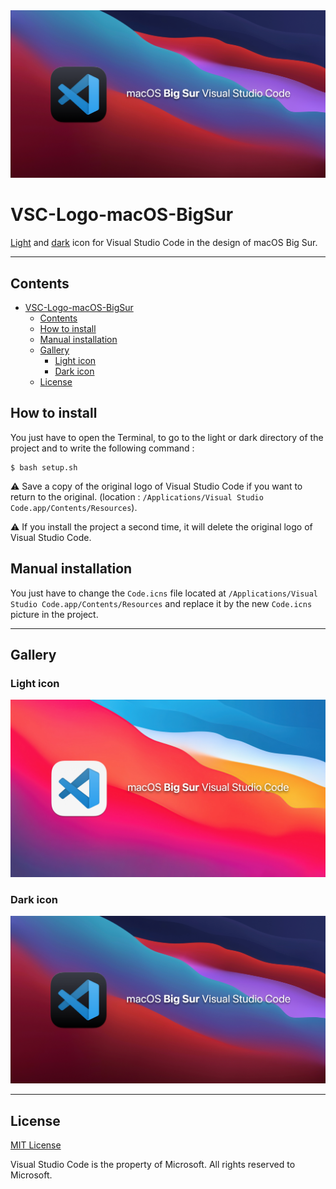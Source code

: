 <div align="center">
  <img src="resources/banner2.png" >
</div>

# VSC-Logo-macOS-BigSur
[Light](#light-icon) and [dark](#dark-icon) icon for Visual Studio Code in the design of macOS Big Sur.

-----------------------------------------------
## Contents
- [VSC-Logo-macOS-BigSur](#vsc-logo-macos-bigsur)
  - [Contents](#contents)
  - [How to install](#how-to-install)
  - [Manual installation](#manual-installation)
  - [Gallery](#gallery)
    - [Light icon](#light-icon)
    - [Dark icon](#dark-icon)
  - [License](#license)

## How to install
You just have to open the Terminal, to go to the light or dark directory of the project  and to write the
following command :
```
$ bash setup.sh
```
⚠️ Save a copy of the original logo of Visual Studio Code if you want to return to the original. (location : `/Applications/Visual Studio Code.app/Contents/Resources`).

⚠️ If you install the project a second time, it will delete the original logo of Visual Studio Code.

## Manual installation
You just have to change the `Code.icns` file
located at `/Applications/Visual Studio Code.app/Contents/Resources` and replace it by the new `Code.icns` picture in the project.

-----------------------------------------------
## Gallery
### Light icon
<img src="resources/banner.png" >

### Dark icon
<img src="resources/banner2.png" >

-----------------------------------------------
## License
[MIT License](LICENSE)

Visual Studio Code is the property of Microsoft. All rights reserved to Microsoft.
